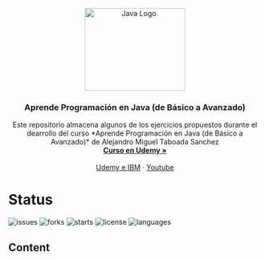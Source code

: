 <p align="center">
  <a href="#">
    <img src="https://upload.wikimedia.org/wikipedia/en/3/30/Java_programming_language_logo.svg" alt="Java Logo" width="200" height="165">
  </a>
</p>

<h3 align="center">Aprende Programación en Java (de Básico a Avanzado)</h3>

<p align="center">
  Este repositorio almacena algunos de los ejercicios propuestos durante el dearrollo del curso *Aprende Programación en Java (de Básico a Avanzado)* de Alejandro Miguel Taboada Sanchez
  <br>
  <a href="https://www.udemy.com/course/aprende-programacion-en-java-desde-cero/"><strong>Curso en Udemy »</strong></a>
  <br>
  <br>
  <a href="https://ibmcsr.udemy.com/course/aprende-programacion-en-java-desde-cero">Udemy e IBM</a>
  ·
  <a href="https://www.youtube.com/watch?v=2ZXiuh0rg3M&list=PLWtYZ2ejMVJkjOuTCzIk61j7XKfpIR74K">Youtube</a>

</p>

# Status

![issues](https://img.shields.io/github/issues/mariomegu/LearnJava-BasicToAdvanced)
![forks](https://img.shields.io/github/forks/mariomegu/LearnJava-BasicToAdvanced)
![starts](https://img.shields.io/github/stars/mariomegu/LearnJava-BasicToAdvanced)
![license](https://img.shields.io/github/license/mariomegu/LearnJava-BasicToAdvanced)
![languages](https://img.shields.io/github/languages/count/mariomegu/LearnJava-BasicToAdvanced)

## Content
